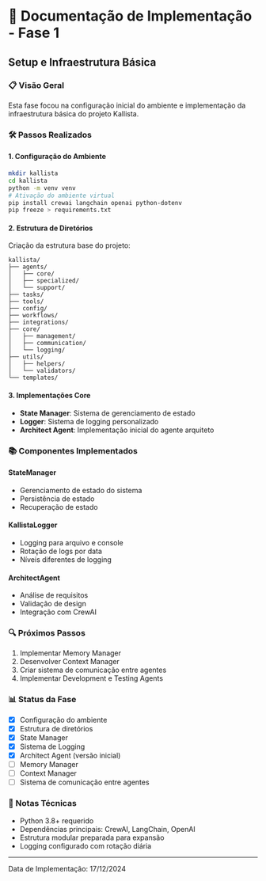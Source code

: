 # 📝 Documentação de Implementação - Fase 1

## Setup e Infraestrutura Básica

### 📋 Visão Geral
Esta fase focou na configuração inicial do ambiente e implementação da infraestrutura básica do projeto Kallista.

### 🛠 Passos Realizados

#### 1. Configuração do Ambiente
```bash
mkdir kallista
cd kallista
python -m venv venv
# Ativação do ambiente virtual
pip install crewai langchain openai python-dotenv
pip freeze > requirements.txt
```

#### 2. Estrutura de Diretórios
Criação da estrutura base do projeto:
```
kallista/
├── agents/
│   ├── core/
│   ├── specialized/
│   └── support/
├── tasks/
├── tools/
├── config/
├── workflows/
├── integrations/
├── core/
│   ├── management/
│   ├── communication/
│   └── logging/
├── utils/
│   ├── helpers/
│   └── validators/
└── templates/
```

#### 3. Implementações Core
- **State Manager**: Sistema de gerenciamento de estado
- **Logger**: Sistema de logging personalizado
- **Architect Agent**: Implementação inicial do agente arquiteto

### 📚 Componentes Implementados

#### StateManager
- Gerenciamento de estado do sistema
- Persistência de estado
- Recuperação de estado

#### KallistaLogger
- Logging para arquivo e console
- Rotação de logs por data
- Níveis diferentes de logging

#### ArchitectAgent
- Análise de requisitos
- Validação de design
- Integração com CrewAI

### 🔍 Próximos Passos
1. Implementar Memory Manager
2. Desenvolver Context Manager
3. Criar sistema de comunicação entre agentes
4. Implementar Development e Testing Agents

### 📊 Status da Fase
- [x] Configuração do ambiente
- [x] Estrutura de diretórios
- [x] State Manager
- [x] Sistema de Logging
- [x] Architect Agent (versão inicial)
- [ ] Memory Manager
- [ ] Context Manager
- [ ] Sistema de comunicação entre agentes

### 🔧 Notas Técnicas
- Python 3.8+ requerido
- Dependências principais: CrewAI, LangChain, OpenAI
- Estrutura modular preparada para expansão
- Logging configurado com rotação diária

---
Data de Implementação: 17/12/2024
